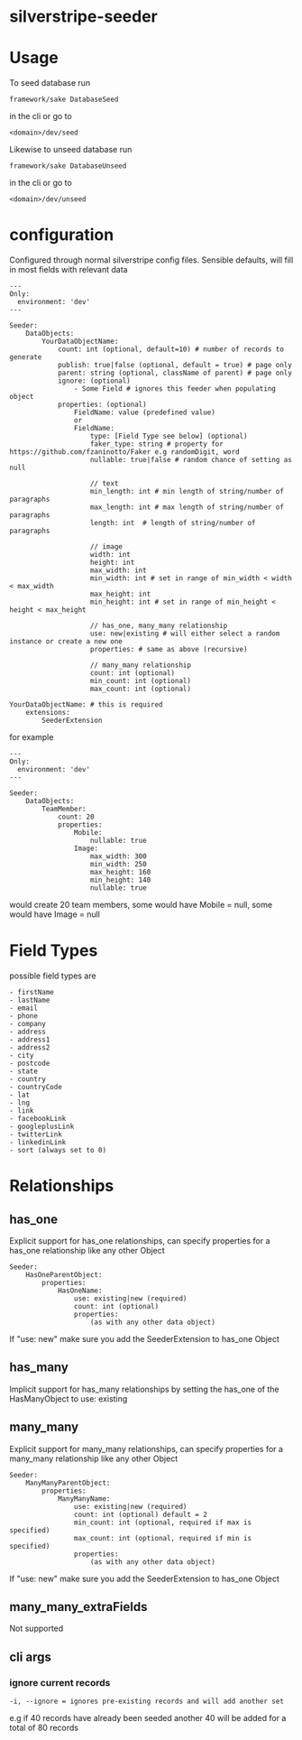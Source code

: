 # silverstripe-seeder

# Usage

To seed database run

    framework/sake DatabaseSeed
    
in the cli or go to

    <domain>/dev/seed
    

Likewise to unseed database run

    framework/sake DatabaseUnseed
    
    
in the cli or go to

    <domain>/dev/unseed
    
    
# configuration

Configured through normal silverstripe config files. Sensible defaults, will fill in most fields with relevant data

    ---
    Only:
      environment: 'dev'
    ---

    Seeder:
        DataObjects:
            YourDataObjectName:
                count: int (optional, default=10) # number of records to generate
                publish: true|false (optional, default = true) # page only
                parent: string (optional, className of parent) # page only
                ignore: (optional)
                    - Some Field # ignores this feeder when populating object
                properties: (optional)
                    FieldName: value (predefined value)
                    or
                    FieldName:
                        type: [Field Type see below] (optional)
                        faker_type: string # property for https://github.com/fzaninotto/Faker e.g randomDigit, word
                        nullable: true|false # random chance of setting as null

                        // text
                        min_length: int # min length of string/number of paragraphs
                        max_length: int # max length of string/number of paragraphs
                        length: int  # length of string/number of paragraphs

                        // image
                        width: int
                        height: int
                        max_width: int
                        min_width: int # set in range of min_width < width < max_width
                        max_height: int
                        min_height: int # set in range of min_height < height < max_height

                        // has_one, many_many relationship
                        use: new|existing # will either select a random instance or create a new one
                        properties: # same as above (recursive)

                        // many_many relationship
                        count: int (optional)
                        min_count: int (optional)
                        max_count: int (optional)

    YourDataObjectName: # this is required
        extensions:
            SeederExtension


for example

    ---
    Only:
      environment: 'dev'
    ---

    Seeder:
        DataObjects:
            TeamMember:
                count: 20
                properties:
                    Mobile:
                        nullable: true
                    Image:
                        max_width: 300
                        min_width: 250
                        max_height: 160
                        min_height: 140
                        nullable: true

would create 20 team members, some would have Mobile = null, some would have Image = null

# Field Types

possible field types are

    - firstName
    - lastName
    - email
    - phone
    - company
    - address
    - address1
    - address2
    - city
    - postcode
    - state
    - country
    - countryCode
    - lat
    - lng
    - link
    - facebookLink
    - googleplusLink
    - twitterLink
    - linkedinLink
    - sort (always set to 0)


# Relationships

## has_one

Explicit support for has_one relationships, can specify properties for a has_one relationship like any other Object

    Seeder:
        HasOneParentObject:
            properties:
                HasOneName:
                    use: existing|new (required)
                    count: int (optional)
                    properties:
                        (as with any other data object)

If "use: new" make sure you add the SeederExtension to has_one Object


## has_many

Implicit support for has_many relationships by setting the has_one of the HasManyObject to use: existing


## many_many

Explicit support for many_many relationships, can specify properties for a many_many relationship like any other Object

    Seeder:
        ManyManyParentObject:
            properties:
                ManyManyName:
                    use: existing|new (required)
                    count: int (optional) default = 2
                    min_count: int (optional, required if max is specified)
                    max_count: int (optional, required if min is specified)
                    properties:
                        (as with any other data object)

If "use: new" make sure you add the SeederExtension to has_one Object


## many_many_extraFields

Not supported


## cli args

### ignore current records

    -i, --ignore = ignores pre-existing records and will add another set

e.g if 40 records have already been seeded another 40 will be added for a total of 80 records



